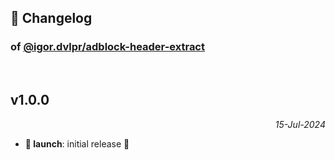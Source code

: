 ## 📒 Changelog

### of [@igor.dvlpr/adblock-header-extract](https://github.com/igorskyflyer/npm-adblock-header-extract)

<br>

## v1.0.0

<p align="right"><em>15-Jul-2024</em></p>

- **🚀 launch**: initial release 🎉
